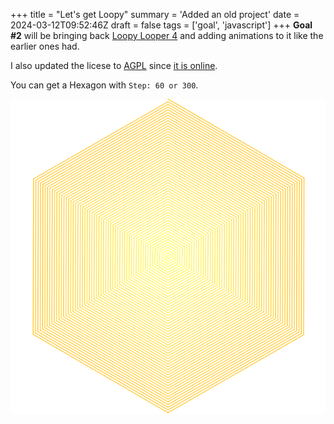 +++
title = "Let's get Loopy"
summary = 'Added an old project'
date = 2024-03-12T09:52:46Z
draft = false
tags = ['goal', 'javascript']
+++
**Goal #2** will be bringing back [Loopy Looper 4](https://vimino.gitlab.io/play/application/loopy-looper-4/) and adding animations to it like the earlier ones had.

I also updated the licese to [AGPL](https://www.gnu.org/licenses/agpl-3.0.en.html) since [it is online](https://www.tldrlegal.com/license/gnu-affero-general-public-license-v3-agpl-3-0).

You can get a Hexagon with `Step: 60 or 300`.

![Hexagon shaped loopy loop.](hexagon.png)
